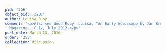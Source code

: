 ```yaml
---
pid: '256'
object_pid: '3205'
author: Louisa Ruby
comment: "<p>Also see Wood Ruby, Louisa, “An Early Woodscape by Jan Brueghel.” Burlington
  Magazine.  CLIV, July 2012.</p>"
post_date: March 23, 2016
order: '255'
collection: discussion
---
```

